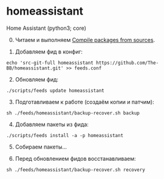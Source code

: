 # homeassistant
Home Assistant (python3; core)

0. Читаем и выполняем [Compile packages from sources](https://github.com/Entware/Entware/wiki/Compile-packages-from-sources). 

1. Добавляем фид в конфиг:
```
echo 'src-git-full homeassistant https://github.com/The-BB/homeassistant.git' >> feeds.conf
```
2. Обновляем фид:
```
./scripts/feeds update homeassistant
```
3. Подготавливаем к работе (создаём копии и патчим):
```
sh ./feeds/homeassistant/backup-recover.sh backup
```
4. Добавляем пакеты из фида:
```
./scripts/feeds install -a -p homeassistant
```
5. Собираем пакеты...

6. Перед обновлением фидов восстанавливаем:
```
sh ./feeds/homeassistant/backup-recover.sh recovery
```
